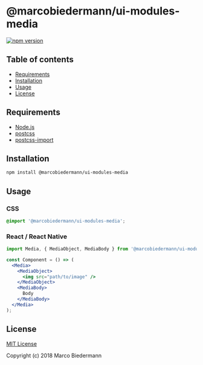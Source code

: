 # @marcobiedermann/ui-modules-media

[![npm version](https://badge.fury.io/js/%40marcobiedermann%2Fui-modules-media.svg)](https://badge.fury.io/js/%40marcobiedermann%2Fui-modules-media)

## Table of contents

* [Requirements](#requirements)
* [Installation](#installation)
* [Usage](#usage)
* [License](#license)

## Requirements

* [Node.js](https://nodejs.org)
* [postcss](https://github.com/postcss/postcss)
* [postcss-import](https://github.com/postcss/postcss-import)

## Installation

```sh
npm install @marcobiedermann/ui-modules-media
```

## Usage

### CSS

```css
@import '@marcobiedermann/ui-modules-media';
```

### React / React Native

```jsx
import Media, { MediaObject, MediaBody } from '@marcobiedermann/ui-modules-media';

const Component = () => (
  <Media>
    <MediaObject>
      <img src="path/to/image" />
    </MediaObject>
    <MediaBody>
      Body
    </MediaBody>
  </Media>
);
```

## License

[MIT License](../../LICENSE)

Copyright (c) 2018 Marco Biedermann
